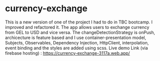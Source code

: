 # currency-exchange
This is a new version of one of the project I had to do in TBC bootcamp. I improved and refactored it. The app allows users to exchange currency from GEL to USD and vice versa. The changeDetectionStrategy is onPush, archicecture is feature based and I use container-presentation model, Subjects, Observables, Dependency Injection, HttpClient, interpolation, event binding and the styles are added using scss.
Live demo Link (via firebase hosting) : https://currency-exchange-3117a.web.app/
